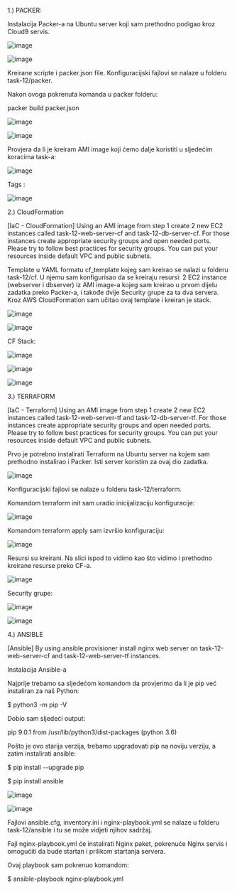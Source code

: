 1.) PACKER:



Instalacija Packer-a na Ubuntu server koji sam prethodno podigao kroz Cloud9 servis.

![image](https://github.com/farisduda/Faris-Cakal-devops-mentorship/assets/39408064/86ed0843-ba88-46d7-9531-41ef4ba574b2)



![image](https://github.com/farisduda/Faris-Cakal-devops-mentorship/assets/39408064/2216fce9-9c9a-4a01-96a1-cf698144114b)

Kreirane scripte i packer.json file. Konfiguracijski fajlovi se nalaze u folderu task-12/packer.

Nakon ovoga pokrenuta komanda u packer folderu:

packer build packer.json


![image](https://github.com/farisduda/Faris-Cakal-devops-mentorship/assets/39408064/29b9d643-41a9-4ca9-a963-bb7cffca2aa8)




![image](https://github.com/farisduda/Faris-Cakal-devops-mentorship/assets/39408064/0d05b65f-822a-4de2-8952-af9c2fa29873)





Provjera da li je kreiram AMI image koji ćemo dalje koristiti u sljedećim koracima task-a:




![image](https://github.com/farisduda/Faris-Cakal-devops-mentorship/assets/39408064/e4082c0b-e52b-4a97-8757-0e36c327363b)




Tags :



![image](https://github.com/farisduda/Faris-Cakal-devops-mentorship/assets/39408064/deaacaf6-f489-437e-a30b-d855d7ff0bc8)


2.) CloudFormation

[IaC - CloudFormation] Using an AMI image from step 1 create 2 new EC2 instances called task-12-web-server-cf and task-12-db-server-cf. For those instances create appropriate security groups and open needed ports. Please try to follow best practices for security groups. You can put your resources inside default VPC and public subnets.


Template u YAML formatu cf_template kojeg sam kreirao se nalazi u folderu task-12/cf. U njemu sam konfigurisao da se kreiraju resursi: 2 EC2 instance (webserver i dbserver) iz AMI image-a kojeg sam kreirao u prvom dijelu zadatka preko Packer-a, i takođe dvije Security grupe za ta dva servera.
Kroz AWS CloudFormation sam učitao ovaj template i kreiran je stack.



![image](https://github.com/farisduda/Faris-Cakal-devops-mentorship/assets/39408064/37e51960-6c09-4f7d-b209-45d437328ba1)



![image](https://github.com/farisduda/Faris-Cakal-devops-mentorship/assets/39408064/95dc0995-2a42-46bc-bfca-dedf0a1c9ac3)



CF Stack:



![image](https://github.com/farisduda/Faris-Cakal-devops-mentorship/assets/39408064/746cc1c6-12b5-4bb7-aedc-83b23f0a3aa8)




![image](https://github.com/farisduda/Faris-Cakal-devops-mentorship/assets/39408064/bf6c24b4-6c74-4f03-8fbe-c4d71e632c4f)




![image](https://github.com/farisduda/Faris-Cakal-devops-mentorship/assets/39408064/73481e97-3c42-468a-a5bb-6def5a6f16e4)



3.) TERRAFORM

[IaC - Terraform] Using an AMI image from step 1 create 2 new EC2 instances called task-12-web-server-tf and task-12-db-server-tf. For those instances create appropriate security groups and open needed ports. Please try to follow best practices for security groups. You can put your resources inside default VPC and public subnets.


Prvo je potrebno instalirati Terraform na Ubuntu server na kojem sam prethodno instalirao i Packer. Isti server koristim za ovaj dio zadatka.

![image](https://github.com/farisduda/Faris-Cakal-devops-mentorship/assets/39408064/a148fdcd-391d-41a9-8e36-419378750f6b)



Konfiguracijski fajlovi se nalaze u folderu task-12/terraform.


Komandom terraform init sam uradio inicijalizaciju konfiguracije:


![image](https://github.com/farisduda/Faris-Cakal-devops-mentorship/assets/39408064/48a1b2c1-e9f0-4ee9-9b21-14fb328c8172)


Komandom terraform apply sam izvršio konfiguraciju:



![image](https://github.com/farisduda/Faris-Cakal-devops-mentorship/assets/39408064/5d7bdfe8-5a3e-43f6-ba6d-ba81b5b6aba2)


Resursi su kreirani. Na slici ispod to vidimo kao što vidimo i prethodno kreirane resurse preko CF-a.



![image](https://github.com/farisduda/Faris-Cakal-devops-mentorship/assets/39408064/6b6bf024-4857-497e-b387-3b3659bbbeb3)


Security grupe:


![image](https://github.com/farisduda/Faris-Cakal-devops-mentorship/assets/39408064/8ac6673b-5f73-471b-bf76-c2c2b8d70177)



![image](https://github.com/farisduda/Faris-Cakal-devops-mentorship/assets/39408064/a58b0495-988c-4dbf-856c-cb717bb127ec)



4.) ANSIBLE



[Ansible] By using ansible provisioner install nginx web server on task-12-web-server-cf and task-12-web-server-tf instances.




Instalacija Ansible-a


Najprije trebamo sa sljedećom komandom da provjerimo da li je pip već instaliran za naš Python:

$ python3 -m pip -V


Dobio sam sljedeći output:

pip 9.0.1 from /usr/lib/python3/dist-packages (python 3.6)


Pošto je ovo starija verzija, trebamo upgradovati pip na noviju verziju, a zatim instalirati ansible:


$ pip install --upgrade pip

$ pip install ansible


![image](https://github.com/farisduda/Faris-Cakal-devops-mentorship/assets/39408064/781fc74a-d534-4648-919f-e2ca4a26b610)



![image](https://github.com/farisduda/Faris-Cakal-devops-mentorship/assets/39408064/f1e8d041-6ce5-4203-9f54-857c9fb38a0f)




Fajlovi ansible.cfg, inventory.ini i nginx-playbook.yml se nalaze u folderu task-12/ansible i tu se može vidjeti njihov sadržaj.

Fajl nginx-playbook.yml će instalirati Nginx paket, pokrenuće Nginx servis i omogućiti da bude startan i prilikom startanja servera. 


Ovaj playbook sam pokrenuo komandom:


$ ansible-playbook nginx-playbook.yml






















